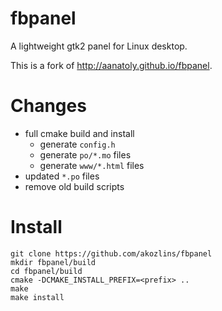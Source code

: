 # fbpanel

A lightweight gtk2 panel for Linux desktop.

This is a fork of <http://aanatoly.github.io/fbpanel>.

# Changes

- full cmake build and install
    - generate `config.h`
    - generate `po/*.mo` files
    - generate `www/*.html` files
- updated `*.po` files
- remove old build scripts

# Install

```
git clone https://github.com/akozlins/fbpanel
mkdir fbpanel/build
cd fbpanel/build
cmake -DCMAKE_INSTALL_PREFIX=<prefix> ..
make
make install
```

